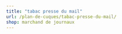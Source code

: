 ```yaml
---
title: "tabac presse du mail"
url: /plan-de-cuques/tabac-presse-du-mail/
shop: marchand de journaux
---
```

